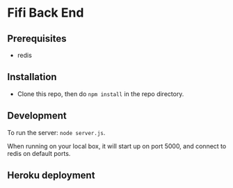 # Fifi Back End

## Prerequisites

* redis

## Installation

* Clone this repo, then do `npm install` in the repo directory.

## Development

To run the server: `node server.js`.

When running on your local box, it will start up on port 5000, and connect
to redis on default ports.

## Heroku deployment


